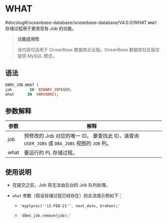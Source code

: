 WHAT 
=========================
#docslug#/oceanbase-database/oceanbase-database/V4.0.0/WHAT
`WHAT` 存储过程用于更改现有 Job 的功能。

>**功能适用性**
>
>该内容仅适用于 OceanBase 数据库企业版。OceanBase 数据库社区版仅提供 MySQL 模式。

语法 
-----------------------

```sql
DBMS_JOB.WHAT ( 
job        IN  BINARY_INTEGER,
what      IN  VARCHAR2);
```



参数解释 
-------------------------



|  参数  |                                          解释                                          |
|------|--------------------------------------------------------------------------------------|
| job  | 预修改的 Job 对应的唯一 ID。 要查找此 ID，请查询 `USER_JOBS` 或 `DBA_JOBS` 视图的 `JOB` 列。 |
| what | 要运行的 PL 存储过程。                                                                        |



使用说明 
-------------------------

* 在提交之前，Job 将无法由后台的 Job 队列处理。

  

* `what` 参数（假设存储过程已经存在）的合法值示例如下：

  * `'myplproc(''12-FEB-21'', next_date, broken);'`

    
  
  * `'dbms_job.remove(job);'`

    
  

  



